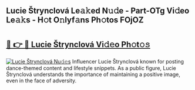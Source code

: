 ## Lucie Štrynclová Le𝚊𝚔ed N𝚞𝚍e - Part-OTg Vi𝚍eo Le𝚊𝚔s - H𝚘t O𝚗lyf𝚊ns Ph𝚘tos FOjOZ

# <h2><a href="http://hf4n8a.feru.top/?c=Lucie+%c5%a0trynclov%c3%a1">🔗 👉 🔴 Lucie Štrynclová Vi𝚍𝚎o Ph𝚘t𝚘𝚜</a></h2>

[![Lucie Štrynclová Nu𝚍𝚎s](https://i.imgur.com/0TWrTi3.gif)](http://hf4n8a.feru.top/?c=Lucie+%c5%a0trynclov%c3%a1)
Influencer Lucie Štrynclová known for posting dance-themed content and lifestyle snippets. As a public figure, Lucie Štrynclová understands the importance of maintaining a positive image, even in the face of adversity. 
